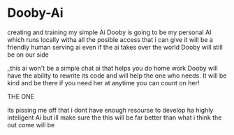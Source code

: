 # Dooby-Ai
creating and training my simple Ai
Dooby is going to be my personal AI which runs locally witha all the posible access that i can give it will be a friendly human serving ai
even if the ai takes over the world Dooby will still be on our side

_this ai won't be a simple chat ai that helps you do home work Dooby will have the ability to rewrite its code and will help the one who needs. It will be kind and be there if you need her at anytime you can count on her!


THE ONE

its pissing me off that i dont have enough resourse to develop ha highly inteligent Ai but ill make sure the this will be far better than what i think the out come will be
